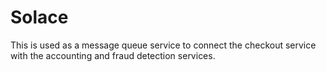 # Solace
This is used as a message queue service to connect the checkout service with
the accounting and fraud detection services.